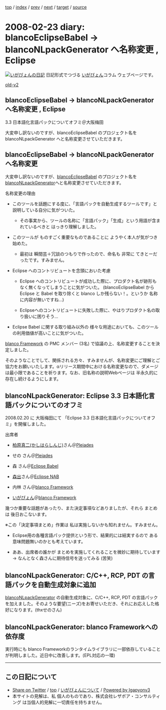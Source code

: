 [top](../index.html) 
 / [index](index.html) 
 / [prev](ig080217.html) 
 / [next](ig080228.html) 
 / [target](https://www.igapyon.jp/igapyon/diary/2008/ig080223.html) 
 / [source](https://github.com/igapyon/diary/blob/master/2008/ig080223.src.md) 

2008-02-23 diary: blancoEclipseBabel -> blancoNLpackGenerator へ名称変更 , Eclipse
=====================================================================================================
[![いがぴょんの日記](https://www.igapyon.jp/igapyon/diary/images/iga200306s.jpg "いがぴょん")](https://www.igapyon.jp/igapyon/diary/memo/memoigapyon.html) 日記形式でつづる [いがぴょん](https://www.igapyon.jp/igapyon/diary/memo/memoigapyon.html)コラム ウェブページです。

[old-v2](ig080223-orig.html)

## blancoEclipseBabel -> blancoNLpackGenerator へ名称変更 , Eclipse
3.3 日本語化言語パックについてオフミ＠大阪梅田

大変申し訳ないのですが、blancoEclipseBabel のプロジェクト名を blancoNLpackGenerator へと名称変更させていただきます。


## blancoEclipseBabel -> blancoNLpackGenerator へ名称変更

大変申し訳ないのですが、[blancoEclipseBabel](http://www.igapyon.jp/blanco/blancoeclipsebabel.html) のプロジェクト名を [blancoNLpackGenerator](http://www.igapyon.jp/blanco/blanconlpackgenerator.html)へと名称変更させていただきます。

名称変更の理由

* このツールを話題にする度に、「言語パックを自動生成するツールです」と説明している自分に気がついた。
  
  * その事実から、ツールの名称に「言語パック」「生成」という用語が含まれているべきと はっきり理解しました。
  

  
* このツールが ものすごく重要なものであることに ようやく本人が気がつき始めた。
  
  * 最初は 瞬間芸＋冗談のつもりで作ったので、命名も 非常に てきとーだったです。すみません。
  

  
* Eclipse へのコントリビュートを念頭においた考慮
  
  * Eclipse へのコントリビュートが成功した際に、プロダクト名が跡形もなく無くなってしまうことに気がついた。
    (blancoEclipseBabel から Eclipse と Babel を取り除くと blanco しか残らない！。というか 名称に内容が無いですね…)
    
  * Eclipseへのコントリビュートに失敗した際に、やはりプロダクト名の取り扱いに困りそう…
  

  
* Eclipse Babel に関する取り組み以外の 様々な用途においても、このツールの利用価値が高いことに気がついた。

[blanco Framework](http://www.igapyon.jp/blanco/blanco.ja.html) の PMC メンバー (3名) で協議の上、名称変更することを決定しました。

そのようなことでして、関係される方々、すみませんが、名称変更にご理解とご協力をお願いいたします。αリリース期間中における名称変更なので、ダメージは最小限であることを祈ります。なお、旧名称の説明Webページは 半永久的に存在し続けるようにします。

## blancoNLpackGenerator: Eclipse 3.3 日本語化言語パックについてのオフミ

2008.02.20 に 大阪梅田にて 「Eclipse 3.3 日本語化言語パックについてオフミ」を開催しました。

出席者

* [柏原真二(かしはらしんじ)](http://d.hatena.ne.jp/cypher256/)さん＠[Pleiades](http://mergedoc.sourceforge.jp/pleiades.html)
  
* せの さん＠[Pleiades](http://mergedoc.sourceforge.jp/pleiades.html)
  
* 森 さん＠[Eclipse Babel](http://www.eclipse.org/babel/)
  
* [森出](http://www.eclipse.org/dsdp/nab/jp/development/contributors.php)さん＠[Eclipse NAB](http://www.eclipse.org/dsdp/nab/jp/)
  
* 内林 さん＠[blanco Framework](http://www.igapyon.jp/blanco/blanco.ja.html)
  
* [いがぴょん](https://www.igapyon.jp/igapyon/diary/memo/memoigapyon.html)＠[blanco Framework](http://www.igapyon.jp/blanco/blanco.ja.html)

幾つか重要な話題があったり、また決定事項などありましたが、それら まとめは 後日おこないます。

※この「決定事項まとめ」作業は 私は実施しないかも知れません。すみません。

* Eclipse用の各種言語パック提供という形で、結果的には結実するので ある意味問題無いのかとも考えています。
  
* ああ、出席者の誰かが まとめを実施してくれることを微妙に期待しています → なんとなく森さんに期待信号を送ってみる (苦笑)

## blancoNLpackGenerator: C/C++, RCP, PDT の言語パックを自動生成対象に追加

[blancoNLpackGenerator](http://www.igapyon.jp/blanco/blanconlpackgenerator.html) の自動生成対象に、C/C++, RCP, PDT の言語パックを加えました。そのような要望(ニーズ)をお寄せいただき、それにお応えした格好になります。(thxせのさん)

## blancoNLpackGenerator: blanco Frameworkへの依存度

実行時にも blanco Frameworkのランタイムライブラリに一部依存していることが判明しました。近日中に改善します。(EPL対応の一環)


----------------------------------------------------------------------------------------------------

## この日記について

* [Share on Twitter](https://twitter.com/intent/tweet?hashtags=igapyon%2Cdiary%2C%E3%81%84%E3%81%8C%E3%81%B4%E3%82%87%E3%82%93&text=blancoEclipseBabel+-%3E+blancoNLpackGenerator+%E3%81%B8%E5%90%8D%E7%A7%B0%E5%A4%89%E6%9B%B4+%2C+Eclipse&url=https%3A%2F%2Fwww.igapyon.jp%2Figapyon%2Fdiary%2F2008%2Fig080223.html) / [top](../index.html) / [いがぴょんについて](https://www.igapyon.jp/igapyon/diary/memo/memoigapyon.html) / [Powered by Igapyonv3](https://github.com/igapyon/igapyonv3)
* 本サイトの見解は、私 個人のものであり、株式会社レザボア・コンサルティング は当個人的見解に一切責任を持ちません。 
